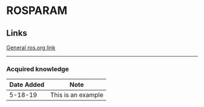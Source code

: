 # ROSPARAM

## Links
[General ros.org link](http://wiki.ros.org/rosparam)

---

### Acquired knowledge

| Date Added | Note |
| --- | --- |
| 5-18-19 | This is an example |
